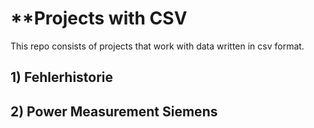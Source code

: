 # **Projects with CSV

This repo consists of projects that work with data written in csv format.

## 1) Fehlerhistorie 
## 2) Power Measurement Siemens